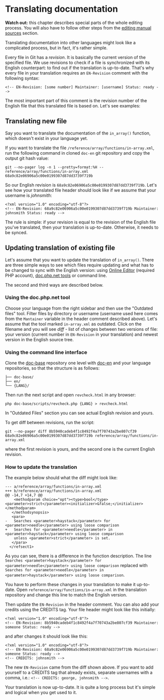 # Translating documentation

**Watch out:** this chapter describes special parts of the whole editing process.
You will also have to follow other steps from the [editing manual sources](editing.php) section.

Translating documentation into other languages might look like a complicated
process, but in fact, it's rather simple.

Every file in Git has a *revision*. It is basically the current version of
the specified file. We use revisions to check if a file is synchronized with its
English counterpart: to find out if the translation is up-to-date. That's why every
file in your translation requires an `EN-Revision` comment with the following syntax:
```
<!-- EN-Revision: [some number] Maintainer: [username] Status: ready -->
```
The most important part of this comment is the revision number of the English file
that this translated file is based on. Let's see examples:

## Translating new file
Say you want to translate the documentation of the `in_array()` function, which
doesn't exist in your language yet.

If you want to translate the file `/reference/array/functions/in-array.xml`,
run the following command in cloned `doc-en` git repository and copy the output git hash value: 

```
git --no-pager log -n 1 --pretty=format:%H -- reference/array/functions/in-array.xml
68a9c82e06906a5c00e0199307d87dd3739f719b
```

So our English revision is `68a9c82e06906a5c00e0199307d87dd3739f719b`.
Let's see how your translated file header should look like if we assume that your username is *johnsmith*:
```
<?xml version="1.0" encoding="utf-8"?>
<!-- EN-Revision: 68a9c82e06906a5c00e0199307d87dd3739f719b Maintainer: johnsmith Status: ready -->
```

The rule is simple: if your revision is equal to the revision of
the English file you've translated, then your translation is up-to-date.
Otherwise, it needs to be synced.

## Updating translation of existing file
Let's assume that you want to update the translation of `in_array()`.
There are three simple ways to see which files require updating and what has to be changed to sync with the English version:
using [Online Editor](https://edit.php.net) (required PHP account),
[doc.php.net tools](http://doc.php.net) or command line.

The second and third ways are described below.

### Using the doc.php.net tool

Choose your language from the right sidebar and then use the "Outdated files" tool.
Filter files by directory or username (username used here comes from the `Mantainer`
variable in the header comment described above). Let's assume that the tool marked
`in-array.xml` as outdated. Click on the filename and you will see
*diff* - list of changes between two versions of file: your version (current
number in `EN-Revision` in your translation) and newest version in the English source
tree.

### Using the command line interface

Clone the [doc-base](https://github.com/php/doc-base) repository one level with 
[doc-en](https://github.com/php/doc-en) and your language repositories, so that the structure is as follows:

```
├── doc-base/
├── en/
└── {LANG}/
```

Then run the next script and open `revcheck.html` in any browser: 

```
php doc-base/scripts/revcheck.php {LANG} > revcheck.html
```

In "Outdated Files" section you can see actual English revision and yours.

To get diff between revisions, run the script:

```
git --no-pager diff 8b5940cadeb4f1c8492f4a7f70743a2be807cf39 68a9c82e06906a5c00e0199307d87dd3739f719b reference/array/functions/in-array.xml
```

where the first revision is yours, and the second one is the current English revision.

### How to update the translation

The example below should what the diff might look like:

```
--- a/reference/array/functions/in-array.xml
+++ b/reference/array/functions/in-array.xml
@@ -14,7 +14,7 @@
    <methodparam choice="opt"><type>bool</type><parameter>strict</parameter><initializer>&false;</initializer></methodparam>
   </methodsynopsis>
   <para>
-   Searches <parameter>haystack</parameter> for <parameter>needle</parameter> using loose comparison
+   Searches for <parameter>needle</parameter> in <parameter>haystack</parameter> using loose comparison
    unless <parameter>strict</parameter> is set.
   </para>
  </refsect1>
```

As you can see, there is a difference in the function description.
The line `Searches <parameter>haystack</parameter> for <parameter>needle</parameter> using loose comparison`
replaced with `Searches for <parameter>needle</parameter> in <parameter>haystack</parameter> using loose comparison`.

You have to perform these changes in your translation to make it up-to-date.
Open `reference/array/functions/in-array.xml` in the translation repository
and change this line to match the English version.

Then update the `EN-Revision` in the header comment. You can also add your
credits using the CREDITS tag. Your file header might look like this initially:
```
<?xml version="1.0" encoding="utf-8"?>
<!-- EN-Revision: 8b5940cadeb4f1c8492f4a7f70743a2be807cf39 Maintainer: someone Status: ready -->
```
and after changes it should look like this:
```
<?xml version="1.0" encoding="utf-8"?>
<!-- EN-Revision: 68a9c82e06906a5c00e0199307d87dd3739f719b Maintainer: someone Status: ready -->
<!-- CREDITS: johnsmith -->
```
The new `EN-Revision` came from the diff shown above. If you want to add
yourself to a CREDITS tag that already exists, separate
usernames with a comma, i.e.: `<!-- CREDITS: george, johnsmith -->`.

Your translation is now up-to-date. It is quite a long process but it's simple
and logical when you get used to it.
